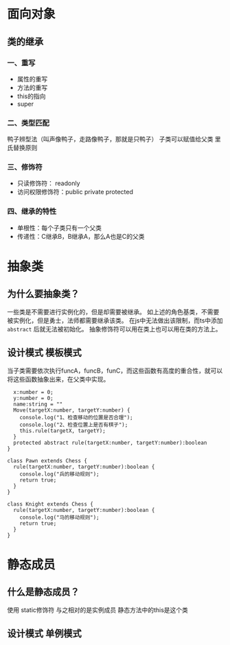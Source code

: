 # 面向对象
## 类的继承
### 一、重写
 - 属性的重写
 - 方法的重写
 - this的指向
 - super
### 二、类型匹配
 鸭子辨型法（叫声像鸭子，走路像鸭子，那就是只鸭子）
 子类可以赋值给父类
 里氏替换原则
### 三、修饰符
 - 只读修饰符： readonly
 - 访问权限修饰符：public private protected
### 四、继承的特性
 - 单根性：每个子类只有一个父类
 - 传递性：C继承B，B继承A，那么A也是C的父类

# 抽象类

## 为什么要抽象类？
一些类是不需要进行实例化的，但是却需要被继承。
如上述的角色基类，不需要被实例化，但是勇士，法师都需要继承该类。
在js中无法做出该限制，而ts中添加```abstract``` 后就无法被初始化。
抽象修饰符可以用在类上也可以用在类的方法上。

## 设计模式 模板模式
当子类需要依次执行funcA，funcB，funC，而这些函数有高度的重合性，就可以将这些函数抽象出来，在父类中实现。
```abstract class Chess {
  x:number = 0;
  y:number = 0;
  name:string = ""
  Move(targetX:number, targetY:number) {
    console.log("1、检查移动的位置是否合理");
    console.log("2、检查位置上是否有棋子");
    this.rule(targetX, targetY);
  }
  protected abstract rule(targetX:number, targetY:number):boolean 
}

class Pawn extends Chess {
  rule(targetX:number, targetY:number):boolean {
    console.log("兵的移动规则");
    return true;
  }
} 

class Knight extends Chess {
  rule(targetX:number, targetY:number):boolean {
    console.log("马的移动规则");
    return true;
  }
}
```

# 静态成员

## 什么是静态成员？

使用 static修饰符
与之相对的是实例成员
静态方法中的this是这个类

## 设计模式 单例模式
